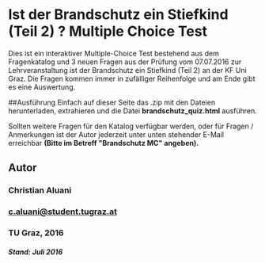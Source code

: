 Ist der Brandschutz ein Stiefkind (Teil 2) ? 
Multiple Choice Test
=====================

Dies ist ein interaktiver Multiple-Choice Test bestehend aus dem Fragenkatalog
und 3 neuen Fragen aus der Prüfung vom 07.07.2016
zur Lehrveranstaltung ist der Brandschutz ein Stiefkind (Teil 2) an der KF Uni Graz.
Die Fragen kommen immer in zufälliger Reihenfolge und am Ende gibt es eine Auswertung.

##Ausführung
Einfach auf dieser Seite das .zip mit den Dateien herunterladen, extrahieren und
die Datei **brandschutz_quiz.html** ausführen.

Sollten weitere Fragen für den Katalog verfügbar werden, oder für Fragen / Anmerkungen
ist der Autor jederzeit unter unten stehender E-Mail erreichbar 
**(Bitte im Betreff "Brandschutz MC" angeben).**

## Autor
### Christian Aluani
### c.aluani@student.tugraz.at
### TU Graz, 2016


##### Stand: Juli 2016